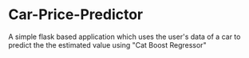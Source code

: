 # Car-Price-Predictor
A simple flask based application which uses the user's data of a car to predict the the estimated value using "Cat Boost Regressor"
